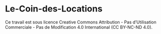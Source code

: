 # Le-Coin-des-Locations
Ce travail est sous licence Creative Commons Attribution - Pas d’Utilisation Commerciale - Pas de Modification 4.0 International (CC BY-NC-ND 4.0).
